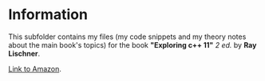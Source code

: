 Information
===========

This subfolder contains my files 
(my code snippets and my theory notes about the main book's topics)
for the book **"Exploring c++ 11"** *2 ed.* by **Ray Lischner**.

[Link to Amazon](https://www.amazon.com/Exploring-Experts-Voice-Ray-Lischner/dp/1430261935). 

